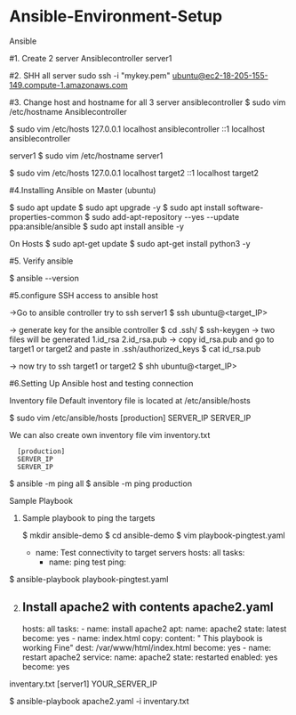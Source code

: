 # Ansible-Environment-Setup



Ansible

#1. Create 2 server
Ansiblecontroller
server1

#2. SHH all server
sudo ssh -i "mykey.pem" ubuntu@ec2-18-205-155-149.compute-1.amazonaws.com

#3. Change host and hostname for all 3 server
ansiblecontroller
$ sudo vim /etc/hostname
       Ansiblecontroller
 
$ sudo vim /etc/hosts
       127.0.0.1 localhost ansiblecontroller
       ::1       localhost ansiblecontroller
 

server1
$ sudo vim /etc/hostname
       server1
 
$ sudo vim /etc/hosts
       127.0.0.1 localhost target2
       ::1           localhost target2

#4.Installing Ansible on Master (ubuntu)

$ sudo apt update
$ sudo apt upgrade -y
$ sudo apt install software-properties-common
$ sudo add-apt-repository --yes --update ppa:ansible/ansible
$ sudo apt install ansible -y

On Hosts
$ sudo apt-get update
$ sudo apt-get install python3 -y

#5. Verify ansible

$ ansible --version


#5.configure SSH access to ansible host

->Go to ansible controller try to ssh server1
$ ssh ubuntu@<target_IP>

-> generate key for the ansible controller 
$ cd .ssh/
$ ssh-keygen
-> two files will be generated 
    1.id_rsa
    2.id_rsa.pub
-> copy id_rsa.pub and go to target1 or target2 and paste in .ssh/authorized_keys
$ cat id_rsa.pub

-> now try to ssh target1 or target2
$ shh ubuntu@<target_IP>

#6.Setting Up Ansible host and testing connection

Inventory file
Default inventory file is located at /etc/ansible/hosts

$ sudo vim /etc/ansible/hosts
       [production]
        SERVER_IP
        SERVER_IP
 

We can also create own inventory file
vim inventory.txt
 
      [production]
      SERVER_IP
      SERVER_IP
 
$ ansible -m ping all
$ ansible -m ping production


Sample Playbook

1. Sample playbook to ping the targets

    $ mkdir ansible-demo
    $ cd ansible-demo
    $ vim playbook-pingtest.yaml
 
   -
     name: Test connectivity to target servers
     hosts: all
     tasks:
       - name: ping test
         ping:
 
    
$ ansible-playbook playbook-pingtest.yaml

2. Install apache2 with contents
   apache2.yaml
   -
     hosts: all
     tasks:
       - name: install apache2
         apt:
           name: apache2
           state: latest
         become: yes
       - name: index.html
         copy:
           content: " This playbook is working Fine"
           dest: /var/www/html/index.html
         become: yes
       - name: restart apache2
         service:
           name: apache2
           state: restarted
           enabled: yes
         become: yes
       
  inventary.txt
    [server1]
    YOUR_SERVER_IP

$ ansible-playbook apache2.yaml -i inventary.txt
